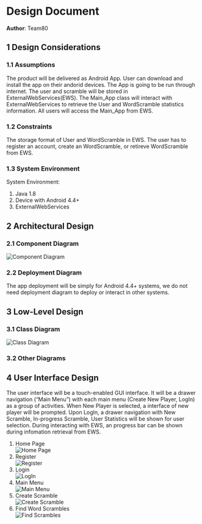 # Design Document

**Author**: Team80

## 1 Design Considerations

### 1.1 Assumptions

The product will be delivered as Android App. User can download and install the app on their andorid devices. The App is going to be run through internet. The user and scramble will be stored in ExternalWebServices(EWS). The Main_App class will interact with ExternalWebServices to retrieve the User and WordScramble statistics information. All users will access the Main_App from EWS. 

### 1.2 Constraints

The storage format of User and WordScramble in EWS. The user has to register an account, create an WordScramble, or retireve WordScramble from EWS.

### 1.3 System Environment

System Environment:
1. Java 1.8
2. Device with Android 4.4+ 
3. ExternalWebServices

## 2 Architectural Design

### 2.1 Component Diagram  
![Component Diagram](/images/ComponentDiagram-Page1.jpeg)

### 2.2 Deployment Diagram
The app deployment will be simply for Android 4.4+ systems, we do not need deployment diagram to deploy or interact in other systems.

## 3 Low-Level Design

### 3.1 Class Diagram
![Class Diagram](/images/class_diagram.png)

### 3.2 Other Diagrams

## 4 User Interface Design
The user interface will be a touch-enabled GUI interface. It will be a drawer navigation (“Main Menu”) with each main menu (Create New Player, LogIn) as a group of activities. When New Player is selected, a interface of new player will be prompted. Upon LogIn, a drawer navigation with New Scramble, In-progress Scramble, User Statistics will be shown for user selection. During interacting with EWS, an progress bar can be shown during infomation retrieval from EWS.

1. Home Page  
![Home Page](/images/HomePage.jpeg)
2. Register  
![Register](/images/RegisterPage.jpeg)
3. Login  
![LogIn](/images/LogIn.jpeg)
4. Main Menu  
![Main Menu](/images/MainMenu.jpeg)
5. Create Scramble  
![Create Scramble](/images/CreateScramble.jpeg)
6. Find Word Scrambles  
![Find Scrambles](/images/FindScrambles.jpeg)
